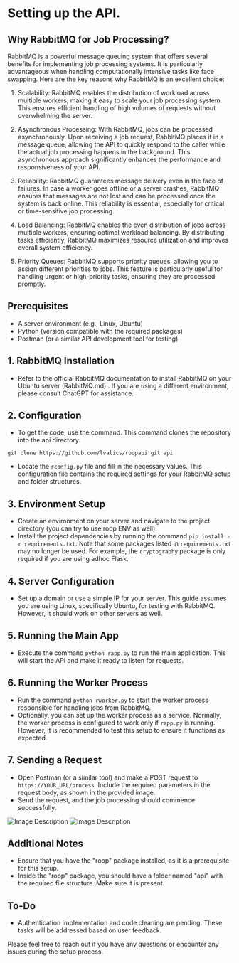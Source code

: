 # Setting up the API.

## Why RabbitMQ for Job Processing?
RabbitMQ is a powerful message queuing system that offers several benefits for implementing job processing systems. It is particularly advantageous when handling computationally intensive tasks like face swapping. Here are the key reasons why RabbitMQ is an excellent choice:

1. Scalability: RabbitMQ enables the distribution of workload across multiple workers, making it easy to scale your job processing system. This ensures efficient handling of high volumes of requests without overwhelming the server.

2. Asynchronous Processing: With RabbitMQ, jobs can be processed asynchronously. Upon receiving a job request, RabbitMQ places it in a message queue, allowing the API to quickly respond to the caller while the actual job processing happens in the background. This asynchronous approach significantly enhances the performance and responsiveness of your API.

3. Reliability: RabbitMQ guarantees message delivery even in the face of failures. In case a worker goes offline or a server crashes, RabbitMQ ensures that messages are not lost and can be processed once the system is back online. This reliability is essential, especially for critical or time-sensitive job processing.

4. Load Balancing: RabbitMQ enables the even distribution of jobs across multiple workers, ensuring optimal workload balancing. By distributing tasks efficiently, RabbitMQ maximizes resource utilization and improves overall system efficiency.

5. Priority Queues: RabbitMQ supports priority queues, allowing you to assign different priorities to jobs. This feature is particularly useful for handling urgent or high-priority tasks, ensuring they are processed promptly.

## Prerequisites
- A server environment (e.g., Linux, Ubuntu)
- Python (version compatible with the required packages)
- Postman (or a similar API development tool for testing)

## 1. RabbitMQ Installation
- Refer to the official RabbitMQ documentation to install RabbitMQ on your Ubuntu server (RabbitMQ.md).. If you are using a different environment, please consult ChatGPT for assistance.

## 2. Configuration
- To get the code, use the command.  This command clones the repository into the api directory.

```git clone https://github.com/lvalics/roopapi.git api```

- Locate the `rconfig.py` file and fill in the necessary values. This configuration file contains the required settings for your RabbitMQ setup and folder structures.

## 3. Environment Setup
- Create an environment on your server and navigate to the project directory (you can try to use roop ENV as well).
- Install the project dependencies by running the command `pip install -r requirements.txt`. Note that some packages listed in `requirements.txt` may no longer be used. For example, the `cryptography` package is only required if you are using adhoc Flask.

## 4. Server Configuration
- Set up a domain or use a simple IP for your server. This guide assumes you are using Linux, specifically Ubuntu, for testing with RabbitMQ. However, it should work on other servers as well.

## 5. Running the Main App
- Execute the command `python rapp.py` to run the main application. This will start the API and make it ready to listen for requests.

## 6. Running the Worker Process
- Run the command `python rworker.py` to start the worker process responsible for handling jobs from RabbitMQ.
- Optionally, you can set up the worker process as a service. Normally, the worker process is configured to work only if `rapp.py` is running. However, it is recommended to test this setup to ensure it functions as expected.

## 7. Sending a Request
- Open Postman (or a similar tool) and make a POST request to `https://YOUR_URL/process`. Include the required parameters in the request body, as shown in the provided image.
- Send the request, and the job processing should commence successfully.

![Image Description](upload/postman.png)
![Image Description](upload/postman_answers.png)

## Additional Notes
- Ensure that you have the "roop" package installed, as it is a prerequisite for this setup.
- Inside the "roop" package, you should have a folder named "api" with the required file structure. Make sure it is present.

## To-Do
- Authentication implementation and code cleaning are pending. These tasks will be addressed based on user feedback.

Please feel free to reach out if you have any questions or encounter any issues during the setup process.
